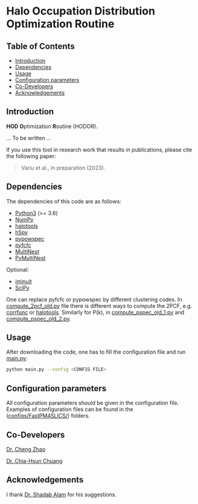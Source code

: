 # Halo Occupation Distribution Optimization Routine

## Table of Contents

-   [Introduction](#introduction)
-   [Dependencies](#Dependencies)
-   [Usage](#Usage)
-   [Configuration parameters](#Configuration-parameters)
-   [Co-Developers](#Co-Developers)
-   [Acknowledgements](#Acknowledgements)

## Introduction

**HOD** **O**ptimization **R**outine (HODOR).

... To be written ...


If you use this tool in research work that results in publications, please cite the following paper:

> Variu et al., in preparation (2023).

## Dependencies

The dependencies of this code are as follows:

-   [Python3](https://www.python.org/)  (>= 3.6)
-   [NumPy](https://numpy.org/)
-   [halotools](https://anaconda.org/conda-forge/halotools)
-   [h5py](https://anaconda.org/conda-forge/h5py)
-   [pypowspec](https://github.com/dforero0896/pypowspec)
-   [pyfcfc](https://github.com/dforero0896/pyfcfc)
-   [MultiNest](https://github.com/farhanferoz/MultiNest)
-   [PyMultiNest](https://github.com/JohannesBuchner/PyMultiNest)

Optional:
-   [iminuit](https://anaconda.org/conda-forge/iminuit)
-   [SciPy](https://scipy.org/)

One can replace pyfcfc or pypowspec by different clustering codes. In [compute_2pcf_old.py](hod_pack/alternatives/compute_2pcf_old.py) file there is different ways to compute the 2PCF, e.g. [corrfunc](https://corrfunc.readthedocs.io/en/master/) or [halotools](https://anaconda.org/conda-forge/halotools). Similarly for P(k), in [compute_pspec_old_1.py](hod_pack/alternatives/compute_pspec_old_1.py) and [compute_pspec_old_2.py](hod_pack/alternatives/compute_pspec_old_2.py).

## Usage

After downloading the code, one has to fill the configuration file and run [main.py](main.py):

```bash
python main.py --config <CONFIG FILE>
```


## Configuration parameters
All configuration parameters should be given in the configuration file. Examples of configuration files can be found in the ([configs/FastPM4SLICS/](configs/FastPM4SLICS/)) folders.



## Co-Developers
[Dr. Cheng Zhao](https://github.com/cheng-zhao/)

[Dr. Chia-Hsun Chuang](https://github.com/chia-hsun-chuang/)
## Acknowledgements
I thank [Dr. Shadab Alam](https://github.com/shadaba) for his suggestions.
